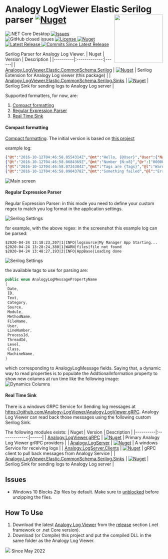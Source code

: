 # Analogy LogViewer Elastic Serilog parser  [![Nuget](https://img.shields.io/nuget/dt/Analogy.LogViewer.Elastic.CommonSchema.Serilog)](https://www.nuget.org/packages/Analogy.LogViewer.Elastic.CommonSchema.Serilog/) <img src="./Assets/AnalogySerilog.png" align="right" width="155px" height="155px">

<p align="center">

![.NET Core Desktop](https://github.com/Analogy-LogViewer/Analogy.LogViewer.Elastic.CommonSchema.Serilog/workflows/.NET%20Core%20Desktop/badge.svg)
<a href="https://github.com/Analogy-LogViewer/Analogy.LogViewer.Elastic.CommonSchema.Serilog/issues">
    <img src="https://img.shields.io/github/issues/Analogy-LogViewer/Analogy.LogViewer.Elastic.CommonSchema.Serilog"  alt="Issues" />
</a>
![GitHub closed issues](https://img.shields.io/github/issues-closed-raw/Analogy-LogViewer/Analogy.LogViewer.Elastic.CommonSchema.Serilog)
<a href="https://github.com/Analogy-LogViewer/Analogy.LogViewer.Elastic.CommonSchema.Serilog/blob/master/LICENSE.md">
    <img src="https://img.shields.io/github/license/Analogy-LogViewer/Analogy.LogViewer.Elastic.CommonSchema.Serilog" img alt="License"/>
</a>
 [![Nuget](https://img.shields.io/nuget/v/Analogy.LogViewer.Elastic.CommonSchema.Serilog)](https://www.nuget.org/packages/Analogy.LogViewer.Elastic.CommonSchema.Serilog/)
<a href="https://github.com/Analogy-LogViewer/Analogy.LogViewer.Elastic.CommonSchema.Serilog/releases">
    <img src="https://img.shields.io/github/v/release/Analogy-LogViewer/Analogy.LogViewer.Elastic.CommonSchema.Serilog" img alt="Latest Release"/>
</a>
<a href="https://github.com/Analogy-LogViewer/Analogy.LogViewer.Elastic.CommonSchema.Serilog/compare/V2.1.0...master">
    <img src="https://img.shields.io/github/commits-since/Analogy-LogViewer/Analogy.LogViewer.Elastic.CommonSchema.Serilog/latest" img alt="Commits Since Latest Release"/>
</a>
</p>

Serilog Parser for Analogy Log Viewer.
| Nuget   |      Version      |  Description |
|----------|:-------------:|------|
| [Analogy.LogViewer.Elastic.CommonSchema.Serilog](https://www.nuget.org/packages/Analogy.LogViewer.Elastic.CommonSchema.Serilog/) |   [![Nuget](https://img.shields.io/nuget/v/Analogy.LogViewer.Elastic.CommonSchema.Serilog)](https://www.nuget.org/packages/Analogy.LogViewer.Elastic.CommonSchema.Serilog) | Serilog Extension for Analogy Log viewer (this package) |
| [Analogy.LogViewer.Elastic.CommonSchema.Serilog.Sinks](https://www.nuget.org/packages/Analogy.LogViewer.Elastic.CommonSchema.Serilog.Sinks/) |   [![Nuget](https://img.shields.io/nuget/v/Analogy.LogViewer.Elastic.CommonSchema.Serilog.Sinks)](https://www.nuget.org/packages/Analogy.LogViewer.Elastic.CommonSchema.Serilog.Sinks) | Serilog Sink for sending logs to Analogy Log server |

Supported formatters, for now, are:

1. [Compact formatting](https://github.com/Analogy-LogViewer/Analogy.LogViewer.Elastic.CommonSchema.Serilog#Compact-formatting)
2. [Regular Expression Parser](https://github.com/Analogy-LogViewer/Analogy.LogViewer.Elastic.CommonSchema.Serilog#regular-expression-parser)
3. [Real Time Sink](https://github.com/Analogy-LogViewer/Analogy.LogViewer.Elastic.CommonSchema.Serilog#Real-Time-Sink)

#### Compact formatting
[Compact formatting](https://github.com/serilog/serilog-formatting-compact). The initial version is based on [this project](https://github.com/serilog/serilog-formatting-compact-reader)

   example log:
   ```json
   {"@t":"2016-10-12T04:46:58.0554314Z","@mt":"Hello, {@User}","User":{"Name":"nblumhardt","Id":101}}
   {"@t":"2016-10-12T04:46:58.0684369Z","@mt":"Number {N:x8}","@r":["0000002a"],"N":42}
   {"@t":"2016-10-12T04:46:58.0724384Z","@mt":"Tags are {Tags}","@l":"Warning","Tags":["test","orange"]}
   {"@t":"2016-10-12T04:46:58.0904378Z","@mt":"Something failed","@l":"Error", "@x":"System.DivideByZer...<snip>"}
   ```
![Main screen](Assets/CompactFormat.jpg)

#### Regular Expression Parser
Regular Expression Parser: in this mode you need to define your custom regex to match you log format in the application settings.

![Serilog Settings](Assets/SerilogRegularExpression.jpg)

for example, with the above regex: in the screenshot this example log can be parsed:
```
$2020-04-24 13:18:23,207|1|INFO|logsource|My Manager App Starting...
$2020-04-24 13:28:24,380|1|WARN|files|file not found
$2020-04-24 13:48:27,193|2|INFO|AppBase|Loading done
   ```
 
![Serilog Settings](Assets/serilogParserExample.jpg)

the available tags to use for parsing are:

   ```csharp
   public enum AnalogyLogMessagePropertyName
  {
    Date,
    ID,
    Text,
    Category,
    Source,
    Module,
    MethodName,
    FileName,
    User,
    LineNumber,
    ProcessId,
    ThreadId,
    Level,
    Class,
    MachineName,
  }
 ```
which corresponding to AnalogyLogMessage fields. Saying that, a dynamic way to read properties is to populate the AddtionalInformation property to show new columns at run time like the following image:
![Dynamics Columns](Assets/DynamicsColumns.jpg)


#### Real Time Sink

There is a windows GRPC Service for Sending log messages at https://github.com/Analogy-LogViewer/Analogy.LogViewer.gRPC.
Analogy Log Viewer can read back those messages using the following custom Serilog Sink.


The following modules exists:
| Nuget   |      Version      |  Description |
|----------|:-------------:|------|
| [Analogy.LogViewer.gRPC](https://www.nuget.org/packages/Analogy.LogViewer.gRPC/) |   [![Nuget](https://img.shields.io/nuget/v/Analogy.LogViewer.gRPC)](https://www.nuget.org/packages/Analogy.LogViewer.gRPC/) | Primary Analogy Log Viewer grRPC providers |
| [Analogy.LogServer](https://www.nuget.org/packages/Analogy.LogServer/) |   [![Nuget](https://img.shields.io/nuget/v/Analogy.LogServer)](https://www.nuget.org/packages/Analogy.LogServer/) | A windows Service for receiving logs |
| [Analogy.LogServer.Clients](https://www.nuget.org/packages/Analogy.LogServer.Clients/) |   [![Nuget](https://img.shields.io/nuget/v/Analogy.LogServer.Clients)](https://www.nuget.org/packages/Analogy.LogServer.Clients) | gRPC client to pull back messages from Analogy Service |
| [Analogy.LogViewer.Elastic.CommonSchema.Serilog.Sinks](https://www.nuget.org/packages/Analogy.LogViewer.Elastic.CommonSchema.Serilog.Sinks/) |   [![Nuget](https://img.shields.io/nuget/v/Analogy.LogViewer.Elastic.CommonSchema.Serilog.Sinks)](https://www.nuget.org/packages/Analogy.LogViewer.Elastic.CommonSchema.Serilog.Sinks) | Serilog Sink for sending logs to Analogy Log server |

 
## Issues
- Windows 10 Blocks Zip files by default. Make sure to [unblocked](https://singularlabs.com/tips/how-to-unblock-a-zip-file-on-windows-10/) before unzipping the files.


## How To Use
1. Download the latest [Analogy Log Viewer](https://github.com/Analogy-LogViewer/Analogy.LogViewer) from the [release](https://github.com/Analogy-LogViewer/Analogy.LogViewer/releases) section (.net framework or .net Core version).
2. Download (or Compile) this project and put the compiled DLL in the same folder as the Analogy Log Viewer.

![](https://estruyf-github.azurewebsites.net/api/VisitorHit?user=Analogy-LogViewer&repo=Analogy.LogViewer.Elastic.CommonSchema.Serilog&countColorcountColor) Since May 2022
